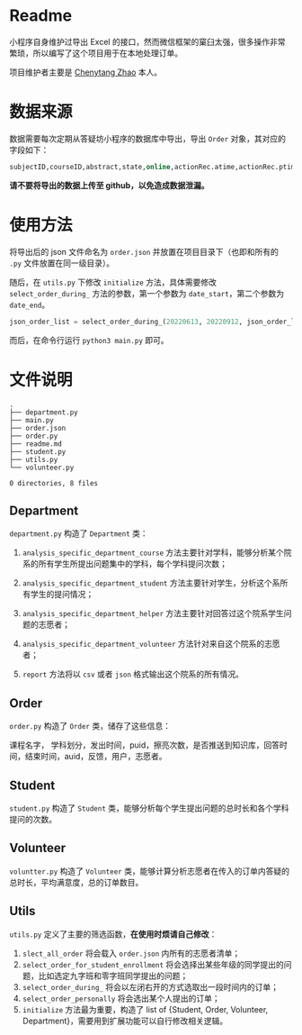 # Readme

小程序自身维护过导出 Excel 的接口，然而微信框架的窠臼太强，很多操作非常繁琐，所以编写了这个项目用于在本地处理订单。

项目维护者主要是 [Chenytang Zhao](https://github.com/zhaochenyang20) 本人。

# 数据来源

数据需要每次定期从答疑坊小程序的数据库中导出，导出 `Order` 对象，其对应的字段如下：

```sql
subjectID,courseID,abstract,state,online,actionRec.atime,actionRec.ptime,actionRec.ftime,feedback.period,feedback.suggestion
```

**请不要将导出的数据上传至 github，以免造成数据泄漏。**

# 使用方法

将导出后的 json 文件命名为 `order.json` 并放置在项目目录下（也即和所有的 `.py` 文件放置在同一级目录）。

随后，在 `utils.py` 下修改 `initialize` 方法，具体需要修改 `select_order_during_` 方法的参数，第一个参数为 `date_start`，第二个参数为 `date_end`。

```python
json_order_list = select_order_during_(20220613, 20220912, json_order_list)
```

而后，在命令行运行 `python3 main.py` 即可。

# 文件说明

```shell
.
├── department.py
├── main.py
├── order.json
├── order.py
├── readme.md
├── student.py
├── utils.py
└── volunteer.py

0 directories, 8 files
```

## Department

`department.py` 构造了 `Department` 类：

1. `analysis_specific_department_course` 方法主要针对学科，能够分析某个院系的所有学生所提出问题集中的学科，每个学科提问次数；

2. `analysis_specific_department_student` 方法主要针对学生，分析这个系所有学生的提问情况；
3. `analysis_specific_department_helper` 方法主要针对回答过这个院系学生问题的志愿者；
4. `analysis_specific_department_volunteer` 方法针对来自这个院系的志愿者；
5. `report` 方法将以 `csv` 或者 `json` 格式输出这个院系的所有情况。

## Order

`order.py` 构造了 `Order` 类，储存了这些信息：

课程名字， 学科划分，发出时间，puid，擦亮次数，是否推送到知识库，回答时间，结束时间，auid，反馈，用户，志愿者。

## Student

`student.py` 构造了 `Student` 类，能够分析每个学生提出问题的总时长和各个学科提问的次数。

## Volunteer

`voluntter.py` 构造了 `Volunteer` 类，能够计算分析志愿者在传入的订单内答疑的总时长，平均满意度，总的订单数目。

## Utils

`utils.py` 定义了主要的筛选函数，**在使用时烦请自己修改**：

1. `slect_all_order` 将会载入 `order.json` 内所有的志愿者清单；
2. `select_order_for_student_enrollment` 将会选择出某些年级的同学提出的问题，比如选定九字班和零字班同学提出的问题；
3. `select_order_during_` 将会以左闭右开的方式选取出一段时间内的订单；
4. `select_order_personally` 将会选出某个人提出的订单；
5. `initialize` 方法最为重要，构造了 list of {Student, Order, Volunteer, Department}，需要用到扩展功能可以自行修改相关逻辑。

